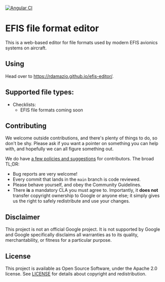 [![Angular CI](https://github.com/rdamazio/efis-editor/actions/workflows/angular-ci.yml/badge.svg)](https://github.com/rdamazio/efis-editor/actions/workflows/angular-ci.yml)

# EFIS file format editor

This is a web-based editor for file formats used by modern EFIS avionics systems on aircraft.

## Using

Head over to https://rdamazio.github.io/efis-editor/.

## Supported file types:

* Checklists:
  * EFIS file formats coming soon

## Contributing

We welcome outside contributions, and there's plenty of things to do, so
don't be shy. Please ask if you want a pointer on something you can help with,
and hopefully we can all figure something out.

We do have [a few policies and
suggestions](https://github.com/rdamazio/efis-editor/blob/main/docs/contributing.md)
for contributors. The broad TL;DR:

- Bug reports are very welcome!
- Every commit that lands in the `main` branch is code reviewed.
- Please behave yourself, and obey the Community Guidelines.
- There **is** a mandatory CLA you must agree to. Importantly, it **does not**
  transfer copyright ownership to Google or anyone else; it simply gives us the
  right to safely redistribute and use your changes.

## Disclaimer

This project is not an official Google project. It is not supported by
Google and Google specifically disclaims all warranties as to its quality,
merchantability, or fitness for a particular purpose.

## License

This project is available as Open Source Software, under the Apache 2.0 license.
See [LICENSE](./LICENSE) for details about copyright and redistribution.
